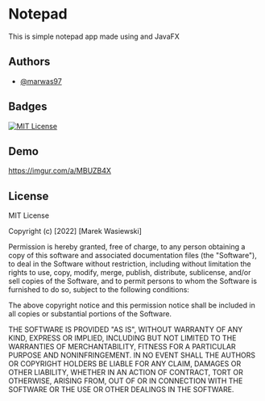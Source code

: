 # Notepad

This is simple notepad app made using and JavaFX


## Authors

- [@marwas97](https://www.github.com/marwas97)


## Badges

[![MIT License](https://img.shields.io/badge/License-MIT-green.svg)](https://choosealicense.com/licenses/mit/)


## Demo

https://imgur.com/a/MBUZB4X
## License

MIT License

Copyright (c) [2022] [Marek Wasiewski]

Permission is hereby granted, free of charge, to any person obtaining a copy
of this software and associated documentation files (the "Software"), to deal
in the Software without restriction, including without limitation the rights
to use, copy, modify, merge, publish, distribute, sublicense, and/or sell
copies of the Software, and to permit persons to whom the Software is
furnished to do so, subject to the following conditions:

The above copyright notice and this permission notice shall be included in all
copies or substantial portions of the Software.

THE SOFTWARE IS PROVIDED "AS IS", WITHOUT WARRANTY OF ANY KIND, EXPRESS OR
IMPLIED, INCLUDING BUT NOT LIMITED TO THE WARRANTIES OF MERCHANTABILITY,
FITNESS FOR A PARTICULAR PURPOSE AND NONINFRINGEMENT. IN NO EVENT SHALL THE
AUTHORS OR COPYRIGHT HOLDERS BE LIABLE FOR ANY CLAIM, DAMAGES OR OTHER
LIABILITY, WHETHER IN AN ACTION OF CONTRACT, TORT OR OTHERWISE, ARISING FROM,
OUT OF OR IN CONNECTION WITH THE SOFTWARE OR THE USE OR OTHER DEALINGS IN THE
SOFTWARE.

